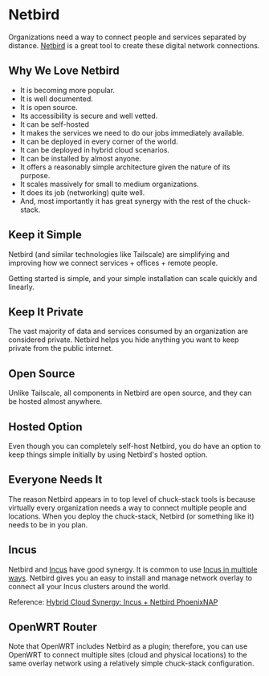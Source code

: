 # Netbird

Organizations need a way to connect people and services separated by distance. [Netbird](https://netbird.io/) is a great tool to create these digital network connections.

## Why We Love Netbird

- It is becoming more popular.
- It is well documented.
- It is open source.
- Its accessibility is secure and well vetted.
- It can be self-hosted
- It makes the services we need to do our jobs immediately available.
- It can be deployed in every corner of the world.
- It can be deployed in hybrid cloud scenarios.
- It can be installed by almost anyone.
- It offers a reasonably simple architecture given the nature of its purpose.
- It scales massively for small to medium organizations.
- It does its job (networking) quite well.
- And, most importantly it has great synergy with the rest of the chuck-stack.

## Keep it Simple

Netbird (and similar technologies like Tailscale) are simplifying and improving how we connect services + offices + remote people.

Getting started is simple, and your simple installation can scale quickly and linearly.

## Keep It Private

The vast majority of data and services consumed by an organization are considered private. Netbird helps you hide anything you want to keep private from the public internet.

## Open Source

Unlike Tailscale, all components in Netbird are open source, and they can be hosted almost anywhere.

## Hosted Option

Even though you can completely self-host Netbird, you do have an option to keep things simple initially by using Netbird's hosted option.

## Everyone Needs It

The reason Netbird appears in to top level of chuck-stack tools is because virtually every organization needs a way to connect multiple people and locations. When you deploy the chuck-stack, Netbird (or something like it) needs to be in you plan.

## Incus

Netbird and [Incus](./tool-incus.md) have good synergy. It is common to use [Incus in multiple ways](./tool-incus.md#incus-use-cases). Netbird gives you an easy to install and manage network overlay to connect all your Incus clusters around the world.

Reference: [Hybrid Cloud Synergy: Incus + Netbird PhoenixNAP](./blog-incus-netbird-phoenixnap.md)

## OpenWRT Router

Note that OpenWRT includes Netbird as a plugin; therefore, you can use OpenWRT to connect multiple sites (cloud and physical locations) to the same overlay network using a relatively simple chuck-stack configuration.
